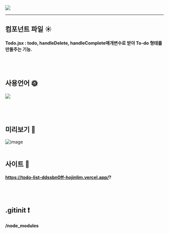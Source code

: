 <img src="https://capsule-render.vercel.app/api?type=waving&color=auto&height=200&section=header&text=[todo-list]&fontSize=90" /> 

*****

## 컴포넌트 파일  :sunny: 

#### Todo.jsx : todo, handleDelete, handleComplete매개변수로 받아 To-do 형태를 만들주는 기능.            
<br/><br/>
## 사용언어  :sun_with_face:
#### <img src="https://img.shields.io/badge/React-61DAFB?style=for-the-badge&logo=React&logoColor=white"/>
<br/><br/>
## 미리보기  :sunflower:
![image](https://github.com/HojinLim/todo-list/assets/69897998/ae5d56bf-d228-415a-85d4-0820613051cf) 
<br/><br/>

## 사이트  :wilted_flower:

#### https://todo-list-ddssbn0ff-hojinlim.vercel.app/? 
<br/><br/>

## .gitinit  :exclamation:

####  /node_modules


